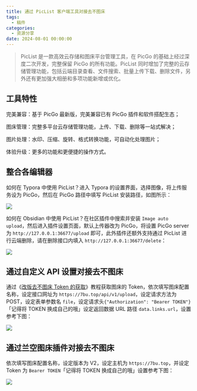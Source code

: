 ```yaml
---
title: 通过 PicList 客户端工具对接去不图床
tags:
  - 稿件
categories:
  - 资源分享
date: 2024-08-01 00:00:00
---
```


> PicList 是一款高效云存储和图床平台管理工具，在 PicGo 的基础上经过深度二次开发，完整保留 PicGo 的所有功能。PicList 同时增加了完整的云存储管理功能，包括云端目录查看、文件搜索、批量上传下载、删除文件，另外还有更加强大相册和多项功能新增或优化。

<!-- more -->

## 工具特性

完美兼容：基于 PicGo 最新版，完美兼容已有 PicGo 插件和软件搭配生态；

图床管理：完整多平台云存储管理功能，上传、下载、删除等一站式解决；

图片处理：水印、压缩、旋转、格式转换功能，可自动化处理图片；

体验升级：更多的功能和更便捷的操作方式。

## 整合各编辑器

如何在 Typora 中使用 PicList？进入 Typora 的设置界面，选择图像，将上传服务设为 PicGo，然后在 PicGo 路径中填写 PicList 安装路径，如图所示：

![](https://cdn.dusays.com/2024/08/733-1.jpg)

如何在 Obsidian 中使用 PicList？在社区插件中搜索并安装 `Image auto upload`，然后进入插件设置页面，默认上传器改为 PicGo，将设置 PicGo server 为 `http://127.0.0.1:36677/upload` 即可，此外插件还额外支持通过 PicList 进行云端删除，请在删除接口内填入 `http://127.0.0.1:36677/delete`：

![](https://cdn.dusays.com/2024/08/733-2.jpg)

## 通过自定义 API 设置对接去不图床

通过《[改版去不图床 Token 的获取](https://dusays.com/499/)》教程获取图床的 Token，依次填写图床配置名称，设定接口网址为 `https://7bu.top/api/v1/upload`，设定请求方法为 POST，设定表单参数名 `file`，设定请求头`{"Authorization": "Bearer TOKEN"}`「记得将 TOKEN 换成自己的哦」设定返回数据 URL 路径 `data.links.url`，设置参考下图：

![](https://cdn.dusays.com/2024/08/733-3.jpg)

## 通过兰空图床插件对接去不图床

依次填写图床配置名称，设定版本为 V2，设定主机为 `https://7bu.top`，并设定 Token 为 `Bearer TOKEN`「记得将 TOKEN 换成自己的哦」设置参考下图：

![](https://cdn.dusays.com/2024/08/733-4.jpg)
